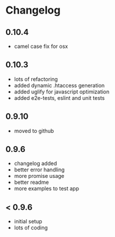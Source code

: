 # Changelog #

## 0.10.4
* camel case fix for osx

## 0.10.3
* lots of refactoring
* added dynamic .htaccess generation
* added uglify for javascript optimization
* added e2e-tests, eslint and unit tests

## 0.9.10
* moved to github

## 0.9.6
* changelog added
* better error handling
* more promise usage
* better readme
* more examples to test app

## < 0.9.6
* initial setup
* lots of coding